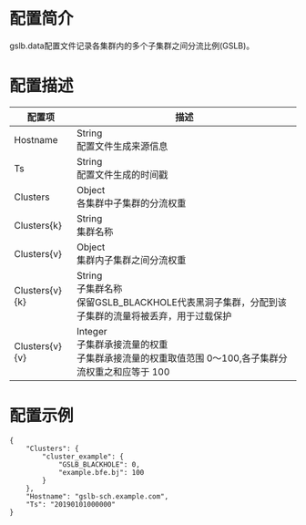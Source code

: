 # 配置简介

gslb.data配置文件记录各集群内的多个子集群之间分流比例(GSLB)。

# 配置描述

| 配置项   | 描述                                            |
| -------- | ---------------------------------------------- |
| Hostname | String<br>配置文件生成来源信息                            |
| Ts       | String<br>配置文件生成的时间戳                            |
| Clusters | Object<br>各集群中子集群的分流权重 |
| Clusters{k} | String<br>集群名称 |
| Clusters{v} | Object<br>集群内子集群之间分流权重 |
| Clusters{v}{k} | String<br>子集群名称<br>保留GSLB_BLACKHOLE代表黑洞子集群，分配到该子集群的流量将被丢弃，用于过载保护 |
| Clusters{v}{v} | Integer<br>子集群承接流量的权重<br>子集群承接流量的权重取值范围 0～100,各子集群分流权重之和应等于 100 |

# 配置示例

```
{
    "Clusters": {
        "cluster_example": {
            "GSLB_BLACKHOLE": 0,
            "example.bfe.bj": 100
        }
    },
    "Hostname": "gslb-sch.example.com",
    "Ts": "20190101000000"
}
```

